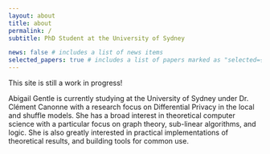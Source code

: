 ```yaml
---
layout: about
title: about
permalink: /
subtitle: PhD Student at the University of Sydney

news: false # includes a list of news items
selected_papers: true # includes a list of papers marked as "selected={true}"
---
```

This site is still a work in progress!

Abigail Gentle is currently studying at the University of Sydney under Dr. Clément Canonne with a research focus on Differential Privacy in the local and shuffle models. She has a broad interest in theoretical computer science with a particular focus on graph theory, sub-linear algorithms, and logic. She is also greatly interested in practical implementations of theoretical results, and building tools for common use.

